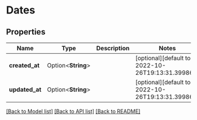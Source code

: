 # Dates

## Properties

Name | Type | Description | Notes
------------ | ------------- | ------------- | -------------
**created_at** | Option<**String**> |  | [optional][default to 2022-10-26T19:13:31.399861]
**updated_at** | Option<**String**> |  | [optional][default to 2022-10-26T19:13:31.399861]

[[Back to Model list]](../README.md#documentation-for-models) [[Back to API list]](../README.md#documentation-for-api-endpoints) [[Back to README]](../README.md)


